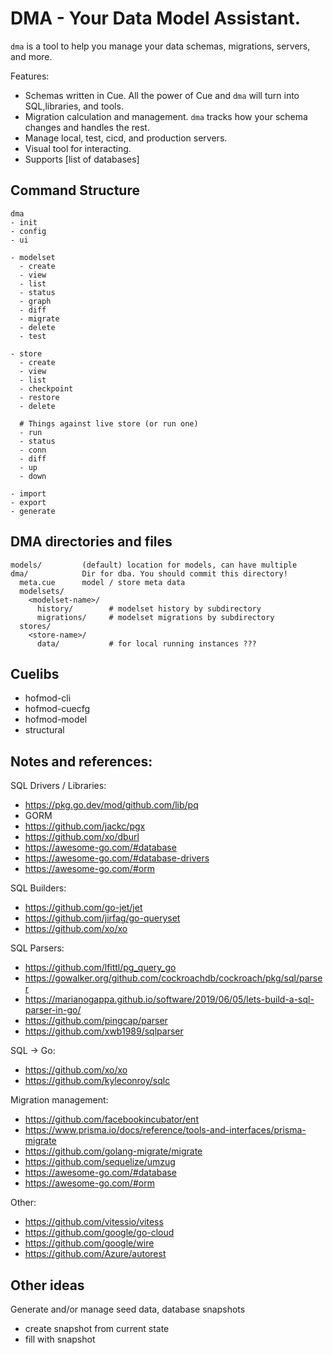 # DMA - Your Data Model Assistant.

`dma` is a tool to help you manage your data
schemas, migrations, servers, and more.

Features:

- Schemas written in Cue. All the power of Cue and `dma` will turn into SQL,libraries, and tools.
- Migration calculation and management. `dma` tracks how your schema changes and handles the rest.
- Manage local, test, cicd, and production servers.
- Visual tool for interacting.
- Supports [list of databases]


## Command Structure

```
dma
- init
- config
- ui

- modelset
  - create
  - view
  - list
  - status
  - graph
  - diff
  - migrate
  - delete
  - test

- store
  - create
  - view
  - list
  - checkpoint
  - restore
  - delete

  # Things against live store (or run one)
  - run
  - status
  - conn
  - diff
  - up
  - down

- import
- export
- generate
```

## DMA directories and files

```
models/         (default) location for models, can have multiple
dma/            Dir for dba. You should commit this directory!
  meta.cue      model / store meta data
  modelsets/
    <modelset-name>/
      history/        # modelset history by subdirectory
      migrations/     # modelset migrations by subdirectory
  stores/
    <store-name>/
      data/           # for local running instances ???
```

## Cuelibs

- hofmod-cli
- hofmod-cuecfg
- hofmod-model
- structural

## Notes and references:

SQL Drivers / Libraries:

- https://pkg.go.dev/mod/github.com/lib/pq
- GORM
- https://github.com/jackc/pgx
- https://github.com/xo/dburl
- https://awesome-go.com/#database
- https://awesome-go.com/#database-drivers
- https://awesome-go.com/#orm

SQL Builders:

- https://github.com/go-jet/jet
- https://github.com/jirfag/go-queryset
- https://github.com/xo/xo

SQL Parsers:

- https://github.com/lfittl/pg_query_go
- https://gowalker.org/github.com/cockroachdb/cockroach/pkg/sql/parser
- https://marianogappa.github.io/software/2019/06/05/lets-build-a-sql-parser-in-go/
- https://github.com/pingcap/parser
- https://github.com/xwb1989/sqlparser

SQL -> Go:

- https://github.com/xo/xo
- https://github.com/kyleconroy/sqlc

Migration management:

- https://github.com/facebookincubator/ent
- https://www.prisma.io/docs/reference/tools-and-interfaces/prisma-migrate
- https://github.com/golang-migrate/migrate
- https://github.com/sequelize/umzug
- https://awesome-go.com/#database
- https://awesome-go.com/#orm

Other:

- https://github.com/vitessio/vitess
- https://github.com/google/go-cloud
- https://github.com/google/wire
- https://github.com/Azure/autorest


## Other ideas

Generate and/or manage seed data, database snapshots

- create snapshot from current state
- fill with snapshot
